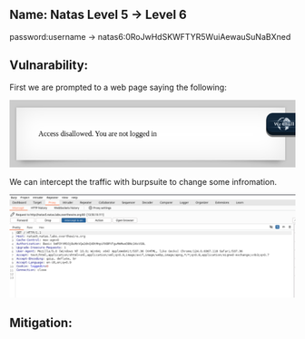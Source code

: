 ## Name: Natas Level 5 → Level 6

password:username ->
natas6:0RoJwHdSKWFTYR5WuiAewauSuNaBXned

## Vulnarability: 

First we are prompted to a web page saying the following:

![Alt text for the image](natas6.png)

We can intercept the traffic with burpsuite to change some infromation.

![Alt text for the image](natas6_1.png)

## Mitigation: 

